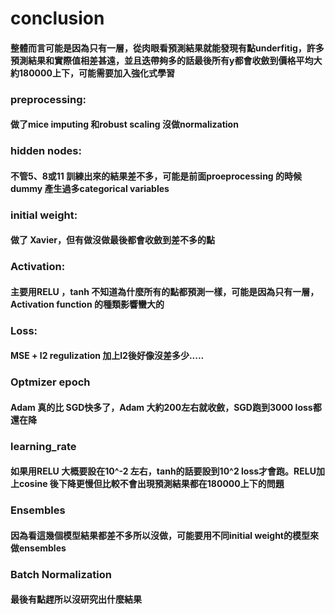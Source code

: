 # conclusion
#### 整體而言可能是因為只有一層，從肉眼看預測結果就能發現有點underfitig，許多預測結果和實際值相差甚遠，並且迭帶夠多的話最後所有y都會收斂到價格平均大約180000上下，可能需要加入強化式學習

### preprocessing: 
#### 做了mice imputing 和robust scaling 沒做normalization

### hidden nodes: 
#### 不管5、8或11 訓練出來的結果差不多，可能是前面proeprocessing 的時候 dummy 產生過多categorical variables

### initial weight:
#### 做了 Xavier，但有做沒做最後都會收斂到差不多的點

### Activation:
#### 主要用RELU ，tanh 不知道為什麼所有的點都預測一樣，可能是因為只有一層，Activation function 的種類影響蠻大的

### Loss:
#### MSE + l2 regulization 加上l2後好像沒差多少.....

### Optmizer epoch 
#### Adam 真的比 SGD快多了，Adam 大約200左右就收斂，SGD跑到3000 loss都還在降

### learning_rate
#### 如果用RELU 大概要設在10^-2 左右，tanh的話要設到10^2 loss才會跑。RELU加上cosine 後下降更慢但比較不會出現預測結果都在180000上下的問題

### Ensembles
#### 因為看這幾個模型結果都差不多所以沒做，可能要用不同initial weight的模型來做ensembles

### Batch Normalization
#### 最後有點趕所以沒研究出什麼結果

